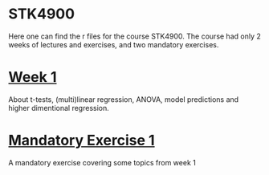 # STK4900

Here one can find the r files for the course STK4900. The course had only 2 weeks of lectures and exercises, and two mandatory exercises.

# [Week 1](https://github.com/dulte/STK4900/tree/master/Uke1)
About t-tests, (multi)linear regression, ANOVA, model predictions and higher dimentional regression.

# [Mandatory Exercise 1](https://github.com/dulte/STK4900/tree/master/Oblig1)
A mandatory exercise covering some topics from week 1
